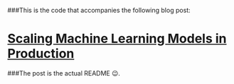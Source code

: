 ###This is the code that accompanies the following blog post:

# [Scaling Machine Learning Models in Production](https://medium.com/@hamzaharkous/a-guide-to-scaling-machine-learning-models-in-production-aa8831163846)

###The post is the actual README 😉.